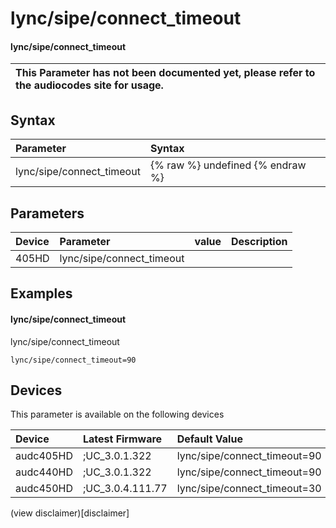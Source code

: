﻿---
description: lync/sipe/connect_timeout
search: false
---

# lync/sipe/connect_timeout

#### lync/sipe/connect_timeout


| This Parameter has not been documented yet, please refer to the audiocodes site for usage.  |
| :--- |

## Syntax
| Parameter | Syntax |
| :--- | :--- |
|lync/sipe/connect_timeout | {% raw %} undefined {% endraw %} |

## Parameters
|Device|Parameter|value|Description|
|:---|:---|:---|:---|
| 405HD | lync/sipe/connect_timeout |  |  |

## Examples
#### lync/sipe/connect_timeout

lync/sipe/connect_timeout

```
lync/sipe/connect_timeout=90
```

## Devices
This parameter is available on the following devices

| Device | Latest Firmware | Default Value |
|:---|:---|:---|
| audc405HD | ;UC_3.0.1.322 | lync/sipe/connect_timeout=90 
| audc440HD | ;UC_3.0.1.322 | lync/sipe/connect_timeout=90 
| audc450HD | ;UC_3.0.4.111.77 | lync/sipe/connect_timeout=30 

(view disclaimer)[disclaimer]
